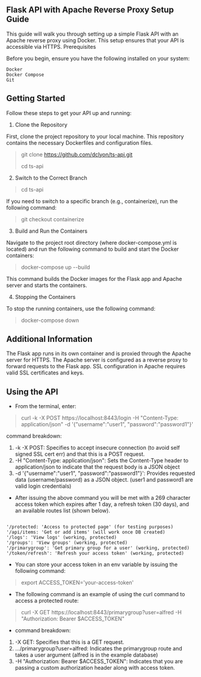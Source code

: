 ## Flask API with Apache Reverse Proxy Setup Guide

This guide will walk you through setting up a simple Flask API with an Apache reverse proxy using Docker. This setup ensures that your API is accessible via HTTPS.
Prerequisites

Before you begin, ensure you have the following installed on your system:

    Docker
    Docker Compose
    Git

## Getting Started

Follow these steps to get your API up and running:
1. Clone the Repository

First, clone the project repository to your local machine. This repository contains the necessary Dockerfiles and configuration files.



>git clone https://github.com/dclyon/ts-api.git 
> 
> cd ts-api
2. Switch to the Correct Branch
>cd ts-api

If you need to switch to a specific branch (e.g., containerize), run the following command:

>git checkout containerize

3. Build and Run the Containers

Navigate to the project root directory (where docker-compose.yml is located) and run the following command to build and start the Docker containers:


>docker-compose up --build

This command builds the Docker images for the Flask app and Apache server and starts the containers.

4. Stopping the Containers

To stop the running containers, use the following command:

> docker-compose down


## Additional Information

The Flask app runs in its own container and is proxied through the Apache server for HTTPS.
    The Apache server is configured as a reverse proxy to forward requests to the Flask app.
    SSL configuration in Apache requires valid SSL certificates and keys.

## Using the API

- From the terminal, enter:
> curl -k -X POST https://localhost:8443/login -H "Content-Type: application/json" -d '{"username":"user1", "password":"password1"}'

command breakdown:
1. -k -X POST: Specifies to accept insecure connection (to avoid self signed SSL cert err) and that  this is a POST request.
2. -H "Content-Type: application/json": Sets the Content-Type header to application/json to indicate that the request body is a JSON object
3. -d '{"username":"user1", "password":"password1"}': Provides requested data (username/password) as a JSON object. (user1 and password1 are valid login credentials)

- After issuing the above command you will be met with a 269 character access token which expires after 1 day, a refresh token (30 days), and an available routes list (shown below).
```

'/protected: 'Access to protected page' (for testing purposes)
'/api/items: 'Get or add items' (will work once DB created)
'/logs': 'View logs' (working, protected)
'/groups': 'View groups' (working, protected)
'/primarygroup': 'Get primary group for a user' (working, protected)
'/token/refresh': 'Refresh your access token' (working, protected)

```
- You can store your access token in an env variable by issuing the following command:
> export ACCESS_TOKEN='your-access-token'
- The following command is an example of using the curl command to access a protected route:
> curl -X GET https://localhost:8443/primarygroup?user=alfred -H "Authorization: Bearer $ACCESS_TOKEN"
- command breakdown:
1. -X GET: Specifies that this is a GET request.
2. .../primarygroup?user=alfred: Indicates the primarygroup route and takes a user argument (alfred is in the example database)
3. -H "Authorization: Bearer $ACCESS_TOKEN": Indicates that you are passing a custom authorization header along with access token.

